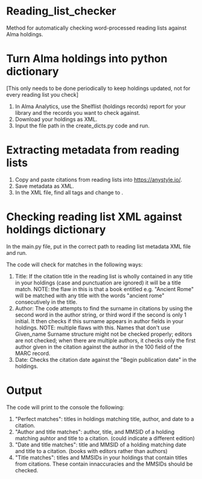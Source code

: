 # Reading_list_checker
Method for automatically checking word-processed reading lists against Alma holdings.

# Turn Alma holdings into python dictionary
[This only needs to be done periodically to keep holdings updated, not for every reading list you check]
1. In Alma Analytics, use the Shelflist (holdings records) report for your library and the records you want to check against.
2. Download your holdings as XML.
3. Input the file path in the create_dicts.py code and run.

# Extracting metadata from reading lists
1. Copy and paste citations from reading lists into https://anystyle.io/.
2. Save metadata as XML.
3. In the XML file, find all <container-title> tags and change to <containertitle>.
  
# Checking reading list XML against holdings dictionary
In the main.py file, put in the correct path to reading list metadata XML file and run.

  The code will check for matches in the following ways:
  1. Title: If the citation title in the reading list is wholly contained in any title in your holdings (case and punctuation are ignored) it will be a title match. NOTE: the flaw in this is that a book entitled e.g. "Ancient Rome" will be matched with any title with the words "ancient rome" consecutively in the title.
  2. Author: The code attempts to find the surname in citations by using the second word in the author string, or third word if the second is only 1 initial. It then checks if this surname appears in author fields in your holdings. NOTE: multiple flaws with this. Names that don't use Given_name Surname structure might not be checked properly; editors are not checked; when there are multiple authors, it checks only the first author given in the citation against the author in the 100 field of the MARC record.
  3. Date: Checks the citation date against the "Begin publication date" in the holdings.
  
# Output
  The code will print to the console the following:
  1. "Perfect matches": titles in holdings matching title, author, and date to a citation.
  2. "Author and title matches": author, title, and MMSID of a holding matching auhtor and title to a citation. (could indicate a different edition)
  3. "Date and title matches": title and MMSID of a holding matching date and title to a citation. (books with editors rather than authors)
  4. "Title matches": titles and MMSIDs in your holdings that contain titles from citations. These contain innaccuracies and the MMSIDs should be checked.
